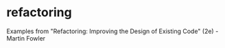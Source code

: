 # refactoring

Examples from "Refactoring: Improving the Design of Existing Code" (2e) - Martin Fowler
